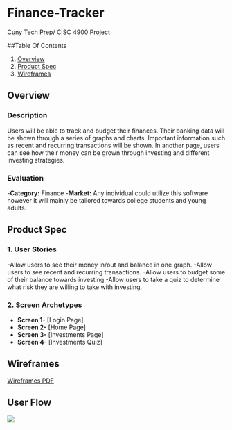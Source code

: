 # Finance-Tracker
Cuny Tech Prep/ CISC 4900 Project

##Table Of Contents

1. [Overview](#Overview)
2. [Product Spec](#Product-Spec)
3. [Wireframes](#Wireframes)

## Overview

### Description

Users will be able to track and budget their finances. Their banking data will be shown through a series of graphs and charts. Important information such as recent and recurring transactions will be shown. In another page, users can see how their money can be grown through investing and different investing strategies.

### Evaluation

-**Category:** Finance
-**Market:** Any individual could utilize this software however it will mainly be tailored towards college students and young adults.

## Product Spec

### 1. User Stories
-Allow users to see their money in/out and balance in one graph.
-Allow users to see recent and recurring transactions.
-Allow users to budget some of their balance towards investing
-Allow users to take a quiz to determine what risk they are willing to take with investing.

### 2. Screen Archetypes
* **Screen 1-** [Login Page]
* **Screen 2-** [Home Page]
* **Screen 3-** [Investments Page]
* **Screen 4-** [Investments Quiz]

## Wireframes
<a href="https://github.com/marenas1/Finance-Tracker/blob/main/Wireframes/Wireframe%20Slides.pdf">Wireframes PDF<a>

## User Flow
<img src="https://github.com/marenas1/Finance-Tracker/blob/main/Wireframes/User%20Flow.png">